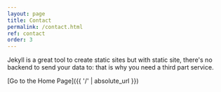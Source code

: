 ```yaml
---
layout: page
title: Contact
permalink: /contact.html
ref: contact
order: 3
---
```


Jekyll is a great tool to create static sites but with static site, there's no backend to send your data to: that is why you need a third part service.

[Go to the Home Page]({{ '/' | absolute_url }})
